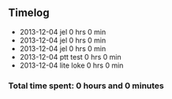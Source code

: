 ## Timelog
* 2013-12-04 jel 0 hrs 0 min
* 2013-12-04 jel 0 hrs 0 min
* 2013-12-04 jel 0 hrs 0 min
* 2013-12-04 ptt test 0 hrs 0 min
* 2013-12-04 lite loke 0 hrs 0 min

### Total time spent: 0 hours and 0 minutes 